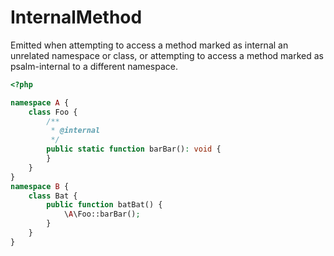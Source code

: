 # InternalMethod

Emitted when attempting to access a method marked as internal an unrelated namespace or class, or attempting
to access a method marked as psalm-internal to a different namespace.

```php
<?php

namespace A {
    class Foo {
        /**
         * @internal
         */
        public static function barBar(): void {
        }
    }
}
namespace B {
    class Bat {
        public function batBat() {
            \A\Foo::barBar();
        }
    }
}
```
